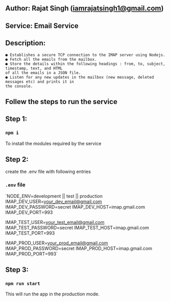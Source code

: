 ## Author: Rajat Singh (iamrajatsingh1@gmail.com)
## Service: Email Service
## Description: 
    ● Establishes a secure TCP connection to the IMAP server using Nodejs.
    ● Fetch all the emails from the mailbox.
    ● Store the details within the following headings : from, to, subject, timestamp, text, and HTML
    of all the emails in a JSON file.
    ● Listen for any new updates in the mailbox (new message, deleted messages etc) and prints it in
    the console.


## Follew the steps to run the service
## Step 1:
### `npm i`
To install the modules required by the service


## Step 2: 
create the .env file with following entries
### `.env` file
`NODE_ENV=development || test || production
IMAP_DEV_USER=your_dev_email@gmail.com
IMAP_DEV_PASSWORD=secret
IMAP_DEV_HOST=imap.gmail.com
IMAP_DEV_PORT=993

IMAP_TEST_USER=your_test_email@gmail.com
IMAP_TEST_PASSWORD=secret
IMAP_TEST_HOST=imap.gmail.com
IMAP_TEST_PORT=993

IMAP_PROD_USER=your_prod_email@gmail.com
IMAP_PROD_PASSWORD=secret
IMAP_PROD_HOST=imap.gmail.com
IMAP_PROD_PORT=993`

## Step 3:
### `npm run start`
This will run the app in the production mode.<br>
